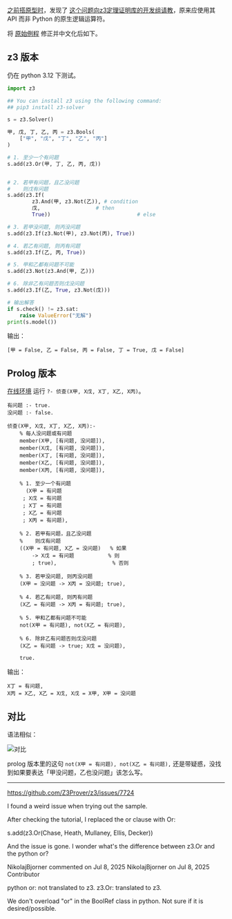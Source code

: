 [之前搭原型时](https://zhuanlan.zhihu.com/p/1924448382409213544)，发现了 [这个问题向z3定理证明库的开发组请教](https://github.com/Z3Prover/z3/issues/7724)，原来应使用其 API 而非 Python 的原生逻辑运算符。

将 [原始例程](https://www.zhihu.com/pin/1918270031793480596) 修正并中文化后如下。

## z3 版本

仍在 python 3.12 下测试。

```py
import z3

## You can install z3 using the following command:
## pip3 install z3-solver

s = z3.Solver()

甲, 戊, 丁, 乙, 丙 = z3.Bools(
    ["甲", "戊", "丁", "乙", "丙"]
)

# 1. 至少一个有问题
s.add(z3.Or(甲, 丁, 乙, 丙, 戊))


# 2. 若甲有问题，且乙没问题
#    则戊有问题
s.add(z3.If(
        z3.And(甲, z3.Not(乙)), # condition
        戊,                  # then
        True))                            # else

# 3. 若甲没问题, 则丙没问题
s.add(z3.If(z3.Not(甲), z3.Not(丙), True))

# 4. 若乙有问题, 则丙有问题
s.add(z3.If(乙, 丙, True))

# 5. 甲和乙都有问题不可能
s.add(z3.Not(z3.And(甲, 乙)))

# 6. 除非乙有问题否则戊没问题
s.add(z3.If(乙, True, z3.Not(戊)))

# 输出解答
if s.check() != z3.sat:
    raise ValueError("无解")
print(s.model())
```

输出：

```
[甲 = False, 乙 = False, 丙 = False, 丁 = True, 戊 = False]
```

## Prolog 版本

[在线环境](https://swish.swi-prolog.org/) 运行 `?- 侦查(X甲, X戊, X丁, X乙, X丙)`。

```
有问题 :- true.
没问题 :- false.

侦查(X甲, X戊, X丁, X乙, X丙):-
    % 每人没问题或有问题
    member(X甲, [有问题, 没问题]),
    member(X戊, [有问题, 没问题]),
    member(X丁, [有问题, 没问题]),
    member(X乙, [有问题, 没问题]),
    member(X丙, [有问题, 没问题]),

    % 1. 至少一个有问题
      (X甲 = 有问题
     ; X戊 = 有问题
     ; X丁 = 有问题
     ; X乙 = 有问题
     ; X丙 = 有问题),

    % 2. 若甲有问题，且乙没问题
    %    则戊有问题
    ((X甲 = 有问题, X乙 = 没问题)   % 如果
        -> X戊 = 有问题           % 则
        ; true),                  % 否则
    
    % 3. 若甲没问题, 则丙没问题
    (X甲 = 没问题 -> X丙 = 没问题; true),

    % 4. 若乙有问题, 则丙有问题
    (X乙 = 有问题 -> X丙 = 有问题; true),

    % 5. 甲和乙都有问题不可能
    not(X甲 = 有问题), not(X乙 = 有问题),

    % 6. 除非乙有问题否则戊没问题
    (X乙 = 有问题 -> true; X戊 = 没问题),

    true.
```

输出：

```
X丁 = 有问题,
X丙 = X乙, X乙 = X戊, X戊 = X甲, X甲 = 没问题
```

## 对比

语法相似：

![对比](../assets/2025-07-27-z3-prolog.png)

prolog 版本里的这句 `not(X甲 = 有问题), not(X乙 = 有问题),` 还是带疑惑，没找到如果要表达「甲没问题，乙也没问题」该怎么写。

----

https://github.com/Z3Prover/z3/issues/7724

I found a weird issue when trying out the sample.

After checking the tutorial, I replaced the or clause with Or:

s.add(z3.Or(Chase, Heath, Mullaney, Ellis, Decker))

And the issue is gone. I wonder what's the difference between z3.Or and the python or?


NikolajBjorner commented on Jul 8, 2025
NikolajBjorner
on Jul 8, 2025
Contributor

python or: not translated to z3.
z3.Or: translated to z3.

We don't overload "or" in the BoolRef class in python. Not sure if it is desired/possible.